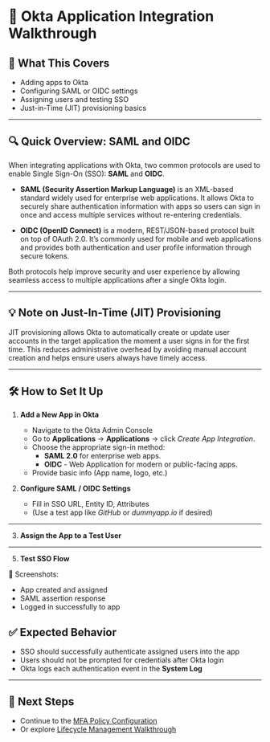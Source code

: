 # 🔗 Okta Application Integration Walkthrough

## 📝 What This Covers
- Adding apps to Okta
- Configuring SAML or OIDC settings
- Assigning users and testing SSO
- Just-in-Time (JIT) provisioning basics

---

## 🔍 Quick Overview: SAML and OIDC

When integrating applications with Okta, two common protocols are used to enable Single Sign-On (SSO): **SAML** and **OIDC**.

- **SAML (Security Assertion Markup Language)** is an XML-based standard widely used for enterprise web applications. It allows Okta to securely share authentication information with apps so users can sign in once and access multiple services without re-entering credentials.

- **OIDC (OpenID Connect)** is a modern, REST/JSON-based protocol built on top of OAuth 2.0. It’s commonly used for mobile and web applications and provides both authentication and user profile information through secure tokens.

Both protocols help improve security and user experience by allowing seamless access to multiple applications after a single Okta login.

---

## 💡 Note on Just-In-Time (JIT) Provisioning

JIT provisioning allows Okta to automatically create or update user accounts in the target application the moment a user signs in for the first time. This reduces administrative overhead by avoiding manual account creation and helps ensure users always have timely access.

---

## 🛠️ How to Set It Up

1. **Add a New App in Okta**
   - Navigate to the Okta Admin Console
   - Go to **Applications** → **Applications** → click *Create App Integration*.
   - Choose the appropriate sign-in method:
     - **SAML 2.0** for enterprise web apps.
     - **OIDC** - Web Application for modern or public-facing apps.
   - Provide basic info (App name, logo, etc.)

  

3. **Configure SAML / OIDC Settings**
   - Fill in SSO URL, Entity ID, Attributes
   - (Use a test app like *GitHub* or *dummyapp.io* if desired)
  
---

3. **Assign the App to a Test User**

---

5. **Test SSO Flow**

📸 Screenshots:
- App created and assigned  
- SAML assertion response  
- Logged in successfully to app

## ✅ Expected Behavior
- SSO should successfully authenticate assigned users into the app  
- Users should not be prompted for credentials after Okta login  
- Okta logs each authentication event in the **System Log**

---

## 🔗 Next Steps
- Continue to the [MFA Policy Configuration](./mfa-policies.md)  
- Or explore [Lifecycle Management Walkthrough](./lifecycle-management.md)
